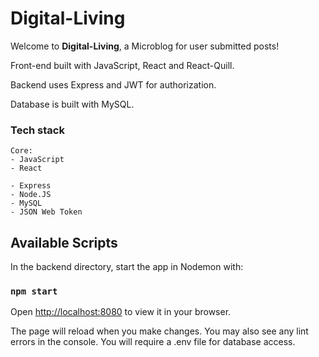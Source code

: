 # Digital-Living

<p>Welcome to <b>Digital-Living</b>, a Microblog for user submitted posts!</p>
<p>Front-end built with JavaScript, React and React-Quill. </p>
<p>Backend uses Express and JWT for authorization. </p>
<p>Database is built with MySQL.</p>

### Tech stack

```
Core:
- JavaScript
- React

- Express
- Node.JS
- MySQL
- JSON Web Token
```

## Available Scripts

In the backend directory, start the app in Nodemon with:

### `npm start`

Open [http://localhost:8080](http://localhost:8080) to view it in your browser.

The page will reload when you make changes.
You may also see any lint errors in the console.
You will require a .env file for database access.
